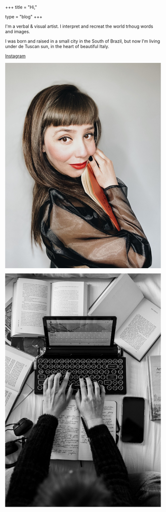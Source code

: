 +++
title = "Hi,"

type = "blog"
+++


I'm a verbal & visual artist. I interpret and recreat the world trhoug words and images.

I was born and raised in a small city in the South of Brazil, but now I'm living under de Tuscan sun, in the heart of beautiful Italy.

[Instagram](https://www.instagram.com/catielleandressa/)

![](/img/cati.jpg)


![](/img/writing.jpg)
